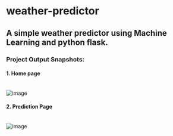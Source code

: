 # weather-predictor
## A simple weather predictor using Machine Learning and python flask.

### Project Output Snapshots:
#### 1. Home page<br><br>
![image](https://github.com/sKeerthana4734/weather-predictor/assets/91558152/9ab5fa39-259d-4026-b407-bf6596a5f753)

#### 2. Prediction Page<br><br>
![image](https://github.com/sKeerthana4734/weather-predictor/assets/91558152/97e94a02-b149-430f-b5d0-1cc6f0849a86)


